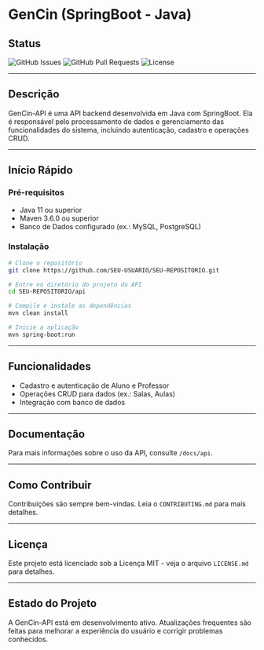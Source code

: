# GenCin (SpringBoot - Java)

## Status
![GitHub Issues](https://img.shields.io/github/issues/CHMFC/GenCin-APP)
![GitHub Pull Requests](https://img.shields.io/github/issues-pr/CHMFC/GenCin-APP)
![License](https://img.shields.io/github/license/CHMFC/GenCin-APP)

---

## Descrição
GenCin-API é uma API backend desenvolvida em Java com SpringBoot. Ela é responsável pelo processamento de dados e gerenciamento das funcionalidades do sistema, incluindo autenticação, cadastro e operações CRUD.

---

## Início Rápido
### Pré-requisitos
- Java 11 ou superior
- Maven 3.6.0 ou superior
- Banco de Dados configurado (ex.: MySQL, PostgreSQL)

### Instalação
```bash
# Clone o repositório
git clone https://github.com/SEU-USUARIO/SEU-REPOSITORIO.git

# Entre no diretório do projeto da API
cd SEU-REPOSITORIO/api

# Compile e instale as dependências
mvn clean install

# Inicie a aplicação
mvn spring-boot:run
```

---

## Funcionalidades
- Cadastro e autenticação de Aluno e Professor
- Operações CRUD para dados (ex.: Salas, Aulas)
- Integração com banco de dados

---

## Documentação
Para mais informações sobre o uso da API, consulte `/docs/api`.

---

## Como Contribuir
Contribuições são sempre bem-vindas. Leia o `CONTRIBUTING.md` para mais detalhes.

---

## Licença
Este projeto está licenciado sob a Licença MIT - veja o arquivo `LICENSE.md` para detalhes.

---

## Estado do Projeto
A GenCin-API está em desenvolvimento ativo. Atualizações frequentes são feitas para melhorar a experiência do usuário e corrigir problemas conhecidos.
